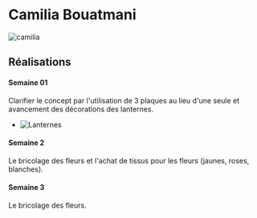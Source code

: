 # Camilia Bouatmani

 ![camilia](https://github.com/user-attachments/assets/fd1ae8c4-56f2-4c0f-90f9-c853a7c1b1c7)

 ## Réalisations

 <!-- Une image par semaine de la réalisation dont tu es le plus fier avec une légende -->
#### Semaine 01
Clarifier le concept par l'utilisation de 3 plaques au lieu d'une seule et avancement des décorations des lanternes.

* ![Lanternes](https://github.com/user-attachments/assets/2cdebb75-9304-471b-bf94-3e992b640730)

#### Semaine 2

Le bricolage des fleurs et l'achat de tissus pour les fleurs (jaunes, roses, blanches).

#### Semaine 3

Le bricolage des fleurs.